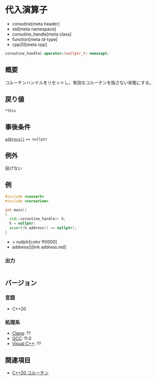 # 代入演算子
* coroutine[meta header]
* std[meta namespace]
* coroutine_handle[meta class]
* function[meta id-type]
* cpp20[meta cpp]

```cpp
coroutine_handle& operator=(nullptr_t) noexcept;
```

## 概要
コルーチンハンドルをリセットし、有効なコルーチンを指さない状態にする。


## 戻り値
`*this`


## 事後条件
[`address()`](address.md) `== nullptr`


## 例外
投げない


## 例
```cpp example
#include <cassert>
#include <coroutine>

int main()
{
  std::coroutine_handle<> h;
  h = nullptr;
  assert(h.address() == nullptr);
}
```
* = nullptr[color ff0000]
* address()[link address.md]

### 出力
```
```


## バージョン
### 言語
- C++20

### 処理系
- [Clang](/implementation.md#clang): ??
- [GCC](/implementation.md#gcc): 11.0
- [Visual C++](/implementation.md#visual_cpp): ??


## 関連項目
- [C++20 コルーチン](/lang/cpp20/coroutines.md)
